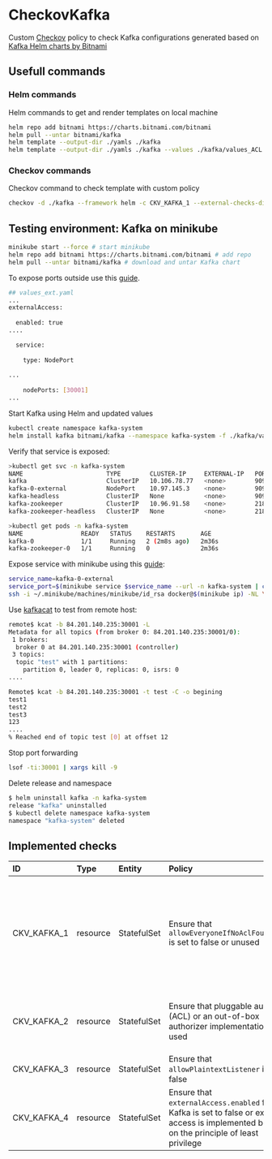 # CheckovKafka
Custom [Checkov](https://github.com/bridgecrewio/checkov) policy to check Kafka configurations generated based on [Kafka Helm charts by Bitnami
](https://github.com/bitnami/charts/tree/master/bitnami/kafka)

## Usefull commands

### Helm commands
Helm commands to get and render templates on local machine
```sh
helm repo add bitnami https://charts.bitnami.com/bitnami
helm pull --untar bitnami/kafka
helm template --output-dir ./yamls ./kafka
helm template --output-dir ./yamls ./kafka --values ./kafka/values_ACL.yaml 
```

### Checkov commands
Checkov command to check template with custom policy
```sh
checkov -d ./kafka --framework helm -c CKV_KAFKA_1 --external-checks-dir ./KafkaPolicy
```

## Testing environment: Kafka on minikube
```sh
minikube start --force # start minikube
helm repo add bitnami https://charts.bitnami.com/bitnami # add repo
helm pull --untar bitnami/kafka # download and untar Kafka chart
```
To expose ports outside use this [guide](https://docs.bitnami.com/kubernetes/infrastructure/kafka/administration/external-access/).
```sh
## values_ext.yaml
...
externalAccess:
 
  enabled: true
....

  service:
 
    type: NodePort
 
...
 
    nodePorts: [30001]
...
```

Start Kafka using Helm and updated values
```sh
kubectl create namespace kafka-system
helm install kafka bitnami/kafka --namespace kafka-system -f ./kafka/values_ext.yaml 
```

Verify that service is exposed:
```sh
>kubectl get svc -n kafka-system
NAME                       TYPE        CLUSTER-IP     EXTERNAL-IP   PORT(S)                      AGE
kafka                      ClusterIP   10.106.78.77   <none>        9092/TCP                     62s
kafka-0-external           NodePort    10.97.145.3    <none>        9094:30001/TCP               62s
kafka-headless             ClusterIP   None           <none>        9092/TCP,9093/TCP            62s
kafka-zookeeper            ClusterIP   10.96.91.58    <none>        2181/TCP,2888/TCP,3888/TCP   62s
kafka-zookeeper-headless   ClusterIP   None           <none>        2181/TCP,2888/TCP,3888/TCP   62s 

>kubectl get pods -n kafka-system
NAME                READY   STATUS    RESTARTS       AGE
kafka-0             1/1     Running   2 (2m8s ago)   2m36s
kafka-zookeeper-0   1/1     Running   0              2m36s
```

Expose service with minikube using this [guide](https://github.com/kubernetes/minikube/issues/877#issuecomment-719937009):

```sh
service_name=kafka-0-external
service_port=$(minikube service $service_name --url -n kafka-system | cut -d':' -f3)
ssh -i ~/.minikube/machines/minikube/id_rsa docker@$(minikube ip) -NL \*:${service_port}:0.0.0.0:${service_port}
```

Use [kafkacat](https://github.com/edenhill/kcat) to test from remote host:
```sh
remote$ kcat -b 84.201.140.235:30001 -L
Metadata for all topics (from broker 0: 84.201.140.235:30001/0):
 1 brokers:
  broker 0 at 84.201.140.235:30001 (controller)
 3 topics:
  topic "test" with 1 partitions:
    partition 0, leader 0, replicas: 0, isrs: 0
....

Remote$ kcat -b 84.201.140.235:30001 -t test -C -o begining
test1
test2
test3
123
....
% Reached end of topic test [0] at offset 12
```
 Stop port forwarding
 ```sh
 lsof -ti:30001 | xargs kill -9
 ```

 Delete release and namespace
 ```sh
$ helm uninstall kafka -n kafka-system
release "kafka" uninstalled
$ kubectl delete namespace kafka-system
namespace "kafka-system" deleted
 ```

## Implemented checks

| ID| Type| Entity | Policy| Description | IaC Policy|
| :--- | :--- | :---| :---|:---|:---|
| CKV_KAFKA_1 | resource |StatefulSet| Ensure that `allowEveryoneIfNoAclFoundCheck` is set to false or unused |If a resource has no associated ACLs and [allow.everyone.if.no.acl.found](https://kafka.apache.org/documentation/#security_authz)=true, then anyone is allowed to access that resource. If `allow.everyone.if.no.acl.found=false`, then no one is allowed to access that resource except super users. Use of the `allow.everyone.if.no.acl.found` configuration option in production environments is strongly [discouraged](https://docs.confluent.io/platform/current/kafka/authorization.html): 1) If you specify this option based on the assumption that you have ACLs, but then your last ACL is deleted, you essentially open up your Kafka clusters to all users; 2) If you’re using this option to disable ACLs, exercise caution: if someone adds an ACL, all the users who previously had access will lose that access.|Kubernetes|
| CKV_KAFKA_2 | resource |StatefulSet| Ensure that pluggable authorizer (ACL) or an out-of-box authorizer implementation is used |Kafka ships with a pluggable Authorizer and an out-of-box authorizer implementation that uses zookeeper to store all the ACLs. The Authorizer is configured by setting [authorizer.class.name](https://kafka.apache.org/documentation/#security_authz). To enable the out of the box implementation you should specify it, e.g. `authorizer.class.name=kafka.security.authorizer.AclAuthorizer`|Kubernetes|
| CKV_KAFKA_3 | resource |StatefulSet| Ensure that `allowPlaintextListener` is set to false | This settings allows to use the plaintext listeners|Kubernetes|
| CKV_KAFKA_4 | resource |StatefulSet| Ensure that `externalAccess.enabled` for Kafka is set to false or external access is implemented based on the principle of least privilege| This parameter enables Kubernetes external cluster access to Kafka brokers|Kubernetes|


